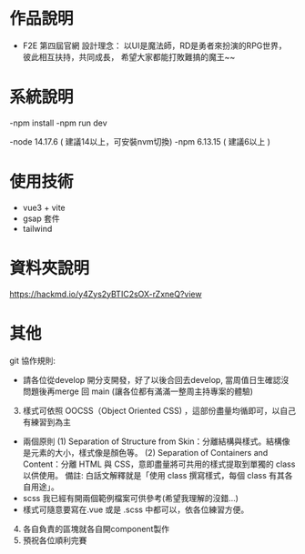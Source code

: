 # 作品說明

  - F2E 第四屆官網
    設計理念：
    以UI是魔法師，RD是勇者來扮演的RPG世界，
    彼此相互扶持，共同成長，
    希望大家都能打敗難搞的魔王~~

# 系統說明
  -npm install
  -npm run dev

  -node 14.17.6 ( 建議14以上，可安裝nvm切換)
  -npm 6.13.15 ( 建議6以上 )
  
# 使用技術
  - vue3 + vite
  - gsap 套件
  - tailwind
  
# 資料夾說明
  
  https://hackmd.io/y4Zys2yBTIC2sOX-rZxneQ?view
  
# 其他

git 協作規則:
- 請各位從develop 開分支開發，好了以後合回去develop, 當周值日生確認沒問題後再merge 回 main (讓各位都有滿滿一整周主持專案的體驗)

3. 樣式可依照 OOCSS（Object Oriented CSS) ，這部份盡量均循即可，以自己有練習到為主
  - 兩個原則
    (1) Separation of Structure from Skin：分離結構與樣式。結構像是元素的大小，樣式像是顏色等。
    (2) Separation of Containers and Content：分離 HTML 與 CSS，意即盡量將可共用的樣式提取到單獨的 class 以供使用。
        備註: 白話文解釋就是「使用 class 撰寫樣式，每個 class 有其各自用途」。
  - scss 我已經有開兩個範例檔案可供參考(希望我理解的沒錯...)
  - 樣式可隨意要寫在.vue 或是 .scss 中都可以，依各位練習方便。

4. 各自負責的區塊就各自開component製作
5. 預祝各位順利完賽
